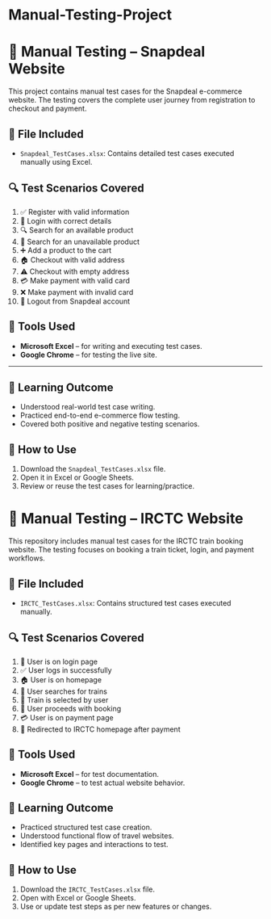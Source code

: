 # Manual-Testing-Project

# 🧪 Manual Testing – Snapdeal Website

This project contains manual test cases for the Snapdeal e-commerce website. The testing covers the complete user journey from registration to checkout and payment.


## 📁 File Included

- `Snapdeal_TestCases.xlsx`: Contains detailed test cases executed manually using Excel.



## 🔍 Test Scenarios Covered

1. ✅ Register with valid information  
2. 🔐 Login with correct details  
3. 🔍 Search for an available product  
4. 🔎 Search for an unavailable product  
5. ➕ Add a product to the cart  
6. 🏠 Checkout with valid address  
7. ⚠️ Checkout with empty address  
8. 💳 Make payment with valid card  
9. ❌ Make payment with invalid card  
10. 🚪 Logout from Snapdeal account  



## 🧰 Tools Used

- **Microsoft Excel** – for writing and executing test cases.
- **Google Chrome** – for testing the live site.

---

## 🧠 Learning Outcome

- Understood real-world test case writing.
- Practiced end-to-end e-commerce flow testing.
- Covered both positive and negative testing scenarios.


## 📌 How to Use

1. Download the `Snapdeal_TestCases.xlsx` file.
2. Open it in Excel or Google Sheets.
3. Review or reuse the test cases for learning/practice.

   

# 🧪 Manual Testing – IRCTC Website

This repository includes manual test cases for the IRCTC train booking website. The testing focuses on booking a train ticket, login, and payment workflows.



## 📁 File Included

- `IRCTC_TestCases.xlsx`: Contains structured test cases executed manually.


## 🔍 Test Scenarios Covered

1. 🔐 User is on login page  
2. ✅ User logs in successfully  
3. 🏠 User is on homepage  
4. 🚆 User searches for trains  
5. 🎯 Train is selected by user  
6. 🧾 User proceeds with booking  
7. 💳 User is on payment page  
8. 🏁 Redirected to IRCTC homepage after payment  


## 🧰 Tools Used

- **Microsoft Excel** – for test documentation.
- **Google Chrome** – to test actual website behavior.



## 🧠 Learning Outcome

- Practiced structured test case creation.
- Understood functional flow of travel websites.
- Identified key pages and interactions to test.



## 📌 How to Use

1. Download the `IRCTC_TestCases.xlsx` file.
2. Open with Excel or Google Sheets.
3. Use or update test steps as per new features or changes.








